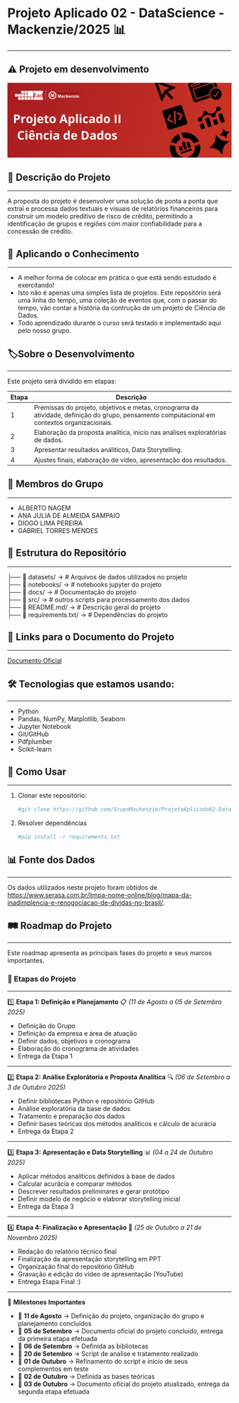 # Projeto Aplicado 02 - DataScience - Mackenzie/2025 📊
---
⚠️
Projeto em desenvolvimento
---
![Banner PAI](https://github.com/GrupoMackenzie/ProjetoAplicado02-DataScience-Mackenzie-2025/blob/master/Docs/Imagens/Banner%20PA2.png)

## 📌 Descrição do Projeto
---

A proposta do projeto é desenvolver uma solução de ponta a ponta que extrai e processa dados textuais e visuais de relatórios financeiros para construir um modelo preditivo de risco de crédito, permitindo a identificação de grupos e regiões com maior confiabilidade para a concessão de crédito.

## **:ledger: Aplicando o Conhecimento**
---
- A melhor forma de colocar em prática o que está sendo estudado é exercitando!
- Isto não é apenas uma simples lista de projetos. Este repositório será uma linha do tempo, uma coleção de eventos que, com o passar do tempo, vão contar a história da contrução de um projeto de Ciência de Dados.
- Todo aprendizado durante o curso será testado e implementado aqui pelo nosso grupo.

## **:label:Sobre o Desenvolvimento**
---

Este projeto será dividido em etapas:

Etapa | Descrição
---|---
1 | Premissas do projeto, objetivos e metas, cronograma da atividade, definição do grupo, pensamento computacional em contextos organizacionais.
2 | Elaboração da proposta analitica, inicio nas analises exploratórias de dados.
3 | Apresentar resultados análiticos, Data Storytelling.
4 | Ajustes finais, elaboração de vídeo, apresentação dos resultados.

## 👥 Membros do Grupo
---
- ALBERTO NAGEM
- ANA JULIA DE ALMEIDA SAMPAIO
- DIOGO LIMA PEREIRA
- GABRIEL TORRES MENDES
  
## 📂 Estrutura do Repositório
---
├── 📂 datasets/ → # Arquivos de dados utilizados no projeto <br> 
├── 📂 notebooks/ → # notebooks jupyter do projeto <br>
├── 📂 docs/ → # Documentação do projeto <br>
├── 📂 src/ → # outros scripts para processamento dos dados <br>
├── 📜 README.md/ → # Descrição geral do projeto <br>
├── 📜 requirements.txt/ → # Dependências do projeto

## 🔗 Links para o Documento do Projeto
---

[Documento Oficial](https://github.com/GrupoMackenzie/ProjetoAplicado02-DataScience-Mackenzie-2025/blob/master/Docs/PA02.pdf) <br>

## 🛠 Tecnologias que estamos usando:
---

- Python
- Pandas, NumPy, Matplotlib, Seaborn
- Jupyter Notebook
- Git/GitHub
- Pdfplumber
- Scikit-learn

## 🚀 Como Usar
---
1. Clonar este repositório:  
   ```bash
   #git clone https://github.com/GrupoMackenzie/ProjetoAplicado02-DataScience-Mackenzie-2025.git

2. Resolver dependências   
   ```bash
   #pip install -r requirements.txt

## 📊 Fonte dos Dados
---
Os dados utilizados neste projeto foram obtidos de https://www.serasa.com.br/limpa-nome-online/blog/mapa-da-inadimplencia-e-renogociacao-de-dividas-no-brasil/.

## 🛤 Roadmap do Projeto
---
Este roadmap apresenta as principais fases do projeto e seus marcos importantes.

### 📌 Etapas do Projeto
---
1️⃣ **Etapa 1: Definição e Planejamento** 📋 *(11 de Agosto a 05 de Setembro 2025)*
   - Definição do Grupo 
   - Definição da empresa e área de atuação 
   - Definir dados, objetivos e cronograma  
   - Elaboração do cronograma de atividades  
   - Entrega da Etapa 1  
---
2️⃣ **Etapa 2: Análise Explorátoria e Proposta Analítica** 🔍 *(06 de Setembro a 3 de Outubro 2025)*
   - Definir bibliotecas Python e repositório GitHub  
   - Análise exploratória da base de dados 
   - Tratamento e preparação dos dados 
   - Definir bases teóricas dos métodos analíticos e cálculo de acurácia 
   - Entrega da Etapa 2 
---
3️⃣ **Etapa 3: Apresentação e Data Storytelling** 📊 *(04 a 24 de Outubro 2025)*
   - Aplicar métodos analíticos definidos à base de dados  
   - Calcular acurácia e comparar métodos 
   - Descrever resultados preliminares e gerar protótipo  
   - Definir modelo de negócio e elaborar storytelling inicial
   - Entrega da Etapa 3  
---
4️⃣ **Etapa 4: Finalização e Apresentação** 🎥 *(25 de Outubro a 21 de Novembro 2025)*
   - Redação do relatório técnico final  
   - Finalização da apresentação storytelling em PPT  
   - Organização final do repositório GitHub  
   - Gravação e edição do vídeo de apresentação (YouTube)
   - Entrega Etapa Final :)  

---

🎯 **Milestones Importantes**
- 📅 **11 de Agosto** → Definição do projeto, organização do grupo e planejamento concluídos  
- 📅 **05 de Setembro** → Documento oficial do projeto concluido, entrega da primeira etapa efetuada
- 📅 **06 de Setembro** → Definida as bibliotecas
- 📅 **20 de Setembro** → Script de analise e tratamento realizado
- 📅 **01 de Outubro** → Refinamento do script e inicio de seus complementos em teste
- 📅 **02 de Outubro** → Definida as bases teóricas
- 📅 **03 de Outubro** → Documento oficial do projeto atualizado, entrega da segunda etapa efetuada

